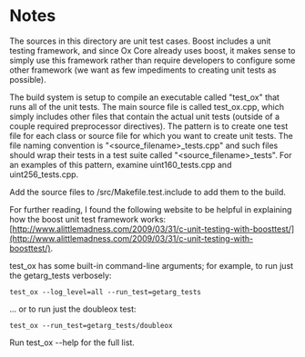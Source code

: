 # Notes
The sources in this directory are unit test cases.  Boost includes a
unit testing framework, and since Ox Core already uses boost, it makes
sense to simply use this framework rather than require developers to
configure some other framework (we want as few impediments to creating
unit tests as possible).

The build system is setup to compile an executable called "test_ox"
that runs all of the unit tests.  The main source file is called
test_ox.cpp, which simply includes other files that contain the
actual unit tests (outside of a couple required preprocessor
directives).  The pattern is to create one test file for each class or
source file for which you want to create unit tests.  The file naming
convention is "<source_filename>_tests.cpp" and such files should wrap
their tests in a test suite called "<source_filename>_tests".  For an
examples of this pattern, examine uint160_tests.cpp and
uint256_tests.cpp.

Add the source files to /src/Makefile.test.include to add them to the build.

For further reading, I found the following website to be helpful in
explaining how the boost unit test framework works:
[http://www.alittlemadness.com/2009/03/31/c-unit-testing-with-boosttest/](http://www.alittlemadness.com/2009/03/31/c-unit-testing-with-boosttest/).

test_ox has some built-in command-line arguments; for
example, to run just the getarg_tests verbosely:

    test_ox --log_level=all --run_test=getarg_tests

... or to run just the doubleox test:

    test_ox --run_test=getarg_tests/doubleox

Run  test_ox --help   for the full list.

